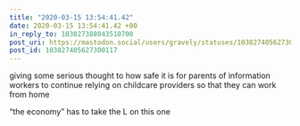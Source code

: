 ```yaml
---
title: "2020-03-15 13:54:41.42"
date: 2020-03-15 13:54:41.42 +00
in_reply_to: 103827388043510700
post_uri: https://mastodon.social/users/gravely/statuses/103827405627300117
post_id: 103827405627300117
---
```

giving some serious thought to how safe it is for parents of information workers to continue relying on childcare providers so that they can work from home

“the economy” has to take the L on this one


